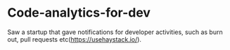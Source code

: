 # Code-analytics-for-dev
Saw a startup that gave notifications for developer activities, such as burn out, pull requests etc(https://usehaystack.io/). 

